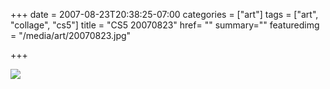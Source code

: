 +++
date = 2007-08-23T20:38:25-07:00
categories = ["art"]
tags = ["art", "collage", "cs5"]
title = "CS5 20070823"
href= ""
summary=""
featuredimg = "/media/art/20070823.jpg"

+++

<img src="/media/art/20070823.jpg" />
